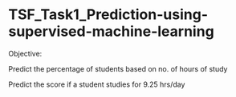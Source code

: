 # TSF_Task1_Prediction-using-supervised-machine-learning
Objective:

Predict the percentage of students based on no. of hours of study

Predict the score if a student studies for 9.25 hrs/day
